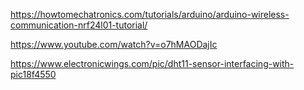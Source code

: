 https://howtomechatronics.com/tutorials/arduino/arduino-wireless-communication-nrf24l01-tutorial/


https://www.youtube.com/watch?v=o7hMAODajIc

https://www.electronicwings.com/pic/dht11-sensor-interfacing-with-pic18f4550
